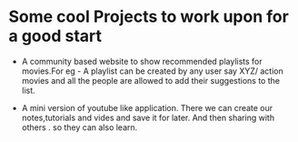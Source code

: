 # Some cool Projects to work upon for a good start #

* A community based website to show recommended playlists for movies.For eg - A playlist can be created by any user say XYZ/ action movies and all the people are allowed to add their suggestions to the list. 


* A mini version of youtube like application. There we can create our notes,tutorials and vides and save it for later. And then sharing with others . so they can also learn.